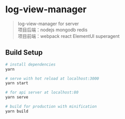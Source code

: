 # log-view-manager

> log-view-manager for server<br>
> 项目后端：nodejs mongodb redis<br>
> 项目前端：webpack react ElementUI superagent

## Build Setup

```bash
# install dependencies
yarn

# serve with hot reload at localhost:3000
yarn start

# for api server at localhost:80
yarn serve

# build for production with minification
yarn build

```
